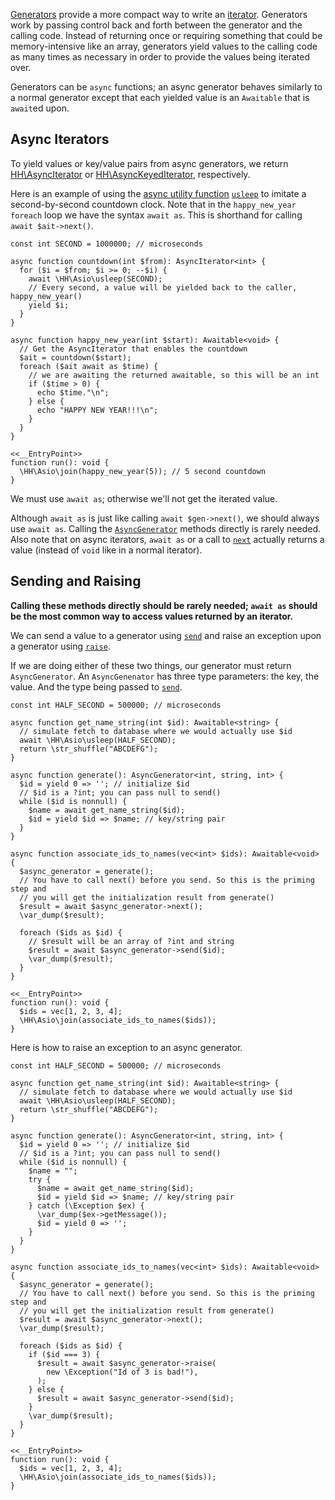[Generators](http://php.net/manual/en/language.generators.overview.php) provide a more compact way to write an
[iterator](http://php.net/manual/en/language.oop5.iterations.php). Generators work by passing control back and forth between the
generator and the calling code. Instead of returning once or requiring something that could be memory-intensive like an array, generators
yield values to the calling code as many times as necessary in order to provide the values being iterated over.

Generators can be `async` functions; an async generator behaves similarly to a normal generator except that each yielded value is an
`Awaitable` that is `await`ed upon.

## Async Iterators

To yield values or key/value pairs from async generators, we return [HH\AsyncIterator](/hack/reference/interface/HH.AsyncIterator/) or
[HH\AsyncKeyedIterator](/hack/reference/interface/HH.AsyncKeyedIterator/), respectively.

Here is an example of using the [async utility function](../asynchronous-operations/utility-functions.md)
[`usleep`](/hack/reference/function/HH.Asio.usleep/) to imitate a second-by-second countdown clock. Note that in the
`happy_new_year` `foreach` loop we have the syntax `await as`. This is shorthand for calling `await $ait->next()`.

```Hack
const int SECOND = 1000000; // microseconds

async function countdown(int $from): AsyncIterator<int> {
  for ($i = $from; $i >= 0; --$i) {
    await \HH\Asio\usleep(SECOND);
    // Every second, a value will be yielded back to the caller, happy_new_year()
    yield $i;
  }
}

async function happy_new_year(int $start): Awaitable<void> {
  // Get the AsyncIterator that enables the countdown
  $ait = countdown($start);
  foreach ($ait await as $time) {
    // we are awaiting the returned awaitable, so this will be an int
    if ($time > 0) {
      echo $time."\n";
    } else {
      echo "HAPPY NEW YEAR!!!\n";
    }
  }
}

<<__EntryPoint>>
function run(): void {
  \HH\Asio\join(happy_new_year(5)); // 5 second countdown
}
```

We must use `await as`; otherwise we'll not get the iterated value.

Although `await as` is just like calling `await $gen->next()`, we should always use `await as`. Calling the
[`AsyncGenerator`](/hack/reference/class/HH.AsyncGenerator/) methods directly is rarely needed. Also note that on async iterators,
`await as` or a call to [`next`](/hack/reference/class/HH.AsyncGenerator/next/) actually returns a value (instead of `void` like in a normal iterator).

## Sending and Raising

**Calling these methods directly should be rarely needed; `await as` should be the most common way to access values returned by an iterator.**

We can send a value to a generator using [`send`](/hack/reference/class/HH.AsyncGenerator/send/) and raise an exception upon a
generator using [`raise`](/hack/reference/class/HH.AsyncGenerator/raise/).

If we are doing either of these two things, our generator must return `AsyncGenerator`. An `AsyncGenenator` has three type
parameters: the key, the value. And the type being passed to [`send`](/hack/reference/class/HH.AsyncGenerator/send/).

```Hack
const int HALF_SECOND = 500000; // microseconds

async function get_name_string(int $id): Awaitable<string> {
  // simulate fetch to database where we would actually use $id
  await \HH\Asio\usleep(HALF_SECOND);
  return \str_shuffle("ABCDEFG");
}

async function generate(): AsyncGenerator<int, string, int> {
  $id = yield 0 => ''; // initialize $id
  // $id is a ?int; you can pass null to send()
  while ($id is nonnull) {
    $name = await get_name_string($id);
    $id = yield $id => $name; // key/string pair
  }
}

async function associate_ids_to_names(vec<int> $ids): Awaitable<void> {
  $async_generator = generate();
  // You have to call next() before you send. So this is the priming step and
  // you will get the initialization result from generate()
  $result = await $async_generator->next();
  \var_dump($result);

  foreach ($ids as $id) {
    // $result will be an array of ?int and string
    $result = await $async_generator->send($id);
    \var_dump($result);
  }
}

<<__EntryPoint>>
function run(): void {
  $ids = vec[1, 2, 3, 4];
  \HH\Asio\join(associate_ids_to_names($ids));
}
```

Here is how to raise an exception to an async generator.

```Hack
const int HALF_SECOND = 500000; // microseconds

async function get_name_string(int $id): Awaitable<string> {
  // simulate fetch to database where we would actually use $id
  await \HH\Asio\usleep(HALF_SECOND);
  return \str_shuffle("ABCDEFG");
}

async function generate(): AsyncGenerator<int, string, int> {
  $id = yield 0 => ''; // initialize $id
  // $id is a ?int; you can pass null to send()
  while ($id is nonnull) {
    $name = "";
    try {
      $name = await get_name_string($id);
      $id = yield $id => $name; // key/string pair
    } catch (\Exception $ex) {
      \var_dump($ex->getMessage());
      $id = yield 0 => '';
    }
  }
}

async function associate_ids_to_names(vec<int> $ids): Awaitable<void> {
  $async_generator = generate();
  // You have to call next() before you send. So this is the priming step and
  // you will get the initialization result from generate()
  $result = await $async_generator->next();
  \var_dump($result);

  foreach ($ids as $id) {
    if ($id === 3) {
      $result = await $async_generator->raise(
        new \Exception("Id of 3 is bad!"),
      );
    } else {
      $result = await $async_generator->send($id);
    }
    \var_dump($result);
  }
}

<<__EntryPoint>>
function run(): void {
  $ids = vec[1, 2, 3, 4];
  \HH\Asio\join(associate_ids_to_names($ids));
}
```
